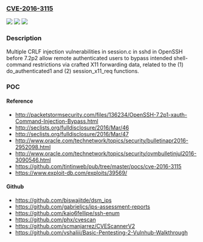### [CVE-2016-3115](https://cve.mitre.org/cgi-bin/cvename.cgi?name=CVE-2016-3115)
![](https://img.shields.io/static/v1?label=Product&message=n%2Fa&color=blue)
![](https://img.shields.io/static/v1?label=Version&message=n%2Fa&color=blue)
![](https://img.shields.io/static/v1?label=Vulnerability&message=n%2Fa&color=brighgreen)

### Description

Multiple CRLF injection vulnerabilities in session.c in sshd in OpenSSH before 7.2p2 allow remote authenticated users to bypass intended shell-command restrictions via crafted X11 forwarding data, related to the (1) do_authenticated1 and (2) session_x11_req functions.

### POC

#### Reference
- http://packetstormsecurity.com/files/136234/OpenSSH-7.2p1-xauth-Command-Injection-Bypass.html
- http://seclists.org/fulldisclosure/2016/Mar/46
- http://seclists.org/fulldisclosure/2016/Mar/47
- http://www.oracle.com/technetwork/topics/security/bulletinapr2016-2952098.html
- http://www.oracle.com/technetwork/topics/security/ovmbulletinjul2016-3090546.html
- https://github.com/tintinweb/pub/tree/master/pocs/cve-2016-3115
- https://www.exploit-db.com/exploits/39569/

#### Github
- https://github.com/biswajitde/dsm_ips
- https://github.com/gabrieljcs/ips-assessment-reports
- https://github.com/kaio6fellipe/ssh-enum
- https://github.com/phx/cvescan
- https://github.com/scmanjarrez/CVEScannerV2
- https://github.com/vshaliii/Basic-Pentesting-2-Vulnhub-Walkthrough

